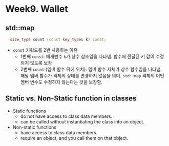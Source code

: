 # Week9. Wallet

## std::map
```cpp
  size_type count (const key_type& k) const;
```
- `const` 키워드를 2번 사용하는 이유
  - 1번째 `const`: 매개변수 `k`가 상수 참조임을 나타냄. 함수에 전달된 키 값이 수정되지 않도록 보장
  - 2번째 `count` (멤버 함수 뒤에 위치): 멤버 함수 자체가 상수 함수임을 나타냄. 해당 멤버 함수가 객체의 상태를 변경하지 않음을 의미. `std::map` 객체의 어떤 멤버 변수도 수정하지 않는다는 것을 보장함.

## Static vs. Non-Static function in classes
- Static functions
  - do not have access to class data members.
  - can be called without instantiating the class into an object.
- Non-static functions
  - have access to class data members.
  - require an object, and you call them on that object.

